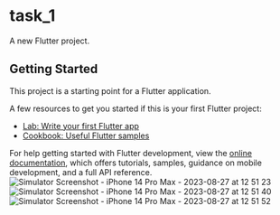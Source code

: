 # task_1

A new Flutter project.

## Getting Started

This project is a starting point for a Flutter application.

A few resources to get you started if this is your first Flutter project:

- [Lab: Write your first Flutter app](https://docs.flutter.dev/get-started/codelab)
- [Cookbook: Useful Flutter samples](https://docs.flutter.dev/cookbook)

For help getting started with Flutter development, view the
[online documentation](https://docs.flutter.dev/), which offers tutorials,
samples, guidance on mobile development, and a full API reference.
![Simulator Screenshot - iPhone 14 Pro Max - 2023-08-27 at 12 51 23](https://github.com/Jayvashishtha123/Flutter_Prac/assets/132293279/df120bb5-7c68-4bd6-b8f4-4367ab7a1387)
![Simulator Screenshot - iPhone 14 Pro Max - 2023-08-27 at 12 51 40](https://github.com/Jayvashishtha123/Flutter_Prac/assets/132293279/60a29257-081c-4987-9ec9-6046b48b0361)
![Simulator Screenshot - iPhone 14 Pro Max - 2023-08-27 at 12 51 52](https://github.com/Jayvashishtha123/Flutter_Prac/assets/132293279/f2fc5867-ddc1-4f55-8937-45e5c818f1fa)
